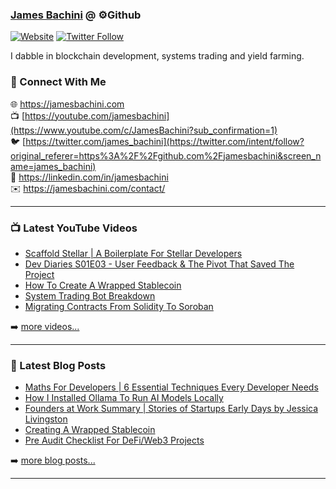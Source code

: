 ### [James Bachini][website] @ ⚙️Github

[![Website](https://img.shields.io/website?label=jamesbachini.com&style=for-the-badge&url=https%3A%2F%2Fjamesbachini.com)](https://jamesbachini.com)
[![Twitter Follow](https://img.shields.io/twitter/follow/james_bachini?color=1DA1F2&logo=twitter&style=for-the-badge)](https://twitter.com/intent/follow?original_referer=https%3A%2F%2Fgithub.com%2Fjamesbachini&screen_name=jamesbachini)

I dabble in blockchain development, systems trading and yield farming.

### 👋 Connect With Me

🌐 https://jamesbachini.com
<br />
📺 [https://youtube.com/jamesbachini](https://www.youtube.com/c/JamesBachini?sub_confirmation=1)
<br />
🐦 [https://twitter.com/james_bachini](https://twitter.com/intent/follow?original_referer=https%3A%2F%2Fgithub.com%2Fjamesbachini&screen_name=james_bachini)
<br />
👔 https://linkedin.com/in/jamesbachini
<br />
✉️ https://jamesbachini.com/contact/

---

### 📺 Latest YouTube Videos

<!-- YOUTUBE:START -->
- [Scaffold Stellar | A Boilerplate For Stellar Developers](https://www.youtube.com/watch?v=7wKD3d9w5d0)
- [Dev Diaries S01E03 - User Feedback &amp; The Pivot That Saved The Project](https://www.youtube.com/watch?v=krWqGMv-Tq4)
- [How To Create A Wrapped Stablecoin](https://www.youtube.com/watch?v=jfjKg86GEwY)
- [System Trading Bot Breakdown](https://www.youtube.com/shorts/3tWl4ETbqTw)
- [Migrating Contracts From Solidity To Soroban](https://www.youtube.com/watch?v=TGMF7DY6bmg)
<!-- YOUTUBE:END -->

➡️ [more videos...](https://youtube.com/jamesbachini)

---

### 📝 Latest Blog Posts

<!-- BLOG-POST-LIST:START -->
- [Maths For Developers | 6 Essential Techniques Every Developer Needs](https://jamesbachini.com/maths-for-developers/)
- [How I Installed Ollama To Run AI Models Locally](https://jamesbachini.com/install-ollama-to-run-ai-models/)
- [Founders at Work Summary | Stories of Startups Early Days by Jessica Livingston](https://jamesbachini.com/founders-at-work-summary/)
- [Creating A Wrapped Stablecoin](https://jamesbachini.com/stellar-stablecoin/)
- [Pre Audit Checklist For DeFi/Web3 Projects](https://jamesbachini.com/pre-audit-checklist/)
<!-- BLOG-POST-LIST:END -->

➡️ [more blog posts...](https://jamesbachini.com)

---

[website]: https://jamesbachini.com
[twitter]: https://twitter.com/james_bachini
[youtube]: https://youtube.com/jamesbachini
[linkedin]: https://linkedin.com/in/jamesbachini
